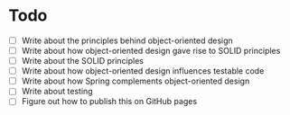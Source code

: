 # Todo

- [ ] Write about the principles behind object-oriented design
- [ ] Write about how object-oriented design gave rise to SOLID principles
- [ ] Write about the SOLID principles
- [ ] Write about how object-oriented design influences testable code
- [ ] Write about how Spring complements object-oriented design
- [ ] Write about testing
- [ ] Figure out how to publish this on GitHub pages
